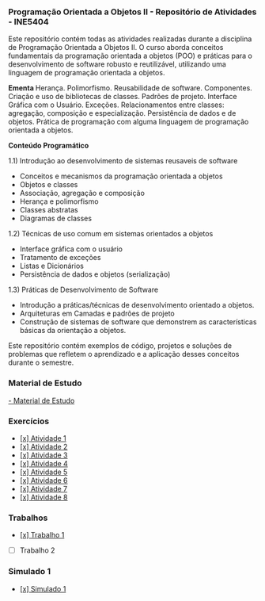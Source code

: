### Programação Orientada a Objetos II - Repositório de Atividades - INE5404

Este repositório contém todas as atividades realizadas durante a disciplina de Programação Orientada a Objetos II. O curso aborda conceitos fundamentais da programação orientada a objetos (POO) e práticas para o desenvolvimento de software robusto e reutilizável, utilizando uma linguagem de programação orientada a objetos.

<b> Ementa </b>
Herança. Polimorfismo. Reusabilidade de software. Componentes. Criação e uso de bibliotecas de classes. Padrões de projeto. Interface Gráfica com o Usuário. Exceções. Relacionamentos entre classes: agregação, composição e especialização. Persistência de dados e de objetos. Prática de programação com alguma linguagem
de programação orientada a objetos.

<b> Conteúdo Programático </b>

1.1) Introdução ao desenvolvimento de sistemas reusaveis de software 

- Conceitos e mecanismos da programação orientada a objetos 
- Objetos e classes
- Associação, agregação e composição
- Herança e polimorfismo
- Classes abstratas
- Diagramas de classes

1.2) Técnicas de uso comum em sistemas orientados a objetos 

- Interface gráfica com o usuário
- Tratamento de exceções
- Listas e Dicionários
- Persistência de dados e objetos (serialização)

1.3) Práticas de Desenvolvimento de Software 

- Introdução a práticas/técnicas de desenvolvimento orientado a objetos.
- Arquiteturas em Camadas e padrões de projeto
- Construção de sistemas de software que demonstrem as características básicas da orientação a objetos.

Este repositório contém exemplos de código, projetos e soluções de problemas que refletem o aprendizado e a aplicação desses conceitos durante o semestre.


### Material de Estudo 
[-  Material de Estudo](https://github.com/pamelamontteiro/UFSC/tree/main/INE5404/Material%20de%20Estudo)


### Exercícios
- [[x] Atividade 1](https://github.com/pamelamontteiro/UFSC/tree/main/INE5404/Atividade%201)
- [[x] Atividade 2](https://github.com/pamelamontteiro/UFSC/tree/main/INE5404/Atividade%202)
- [[x] Atividade 3](https://github.com/pamelamontteiro/UFSC/tree/main/INE5404/Atividade%203)
- [[x] Atividade 4](https://github.com/pamelamontteiro/UFSC/tree/main/INE5404/Atividade%204)
- [[x] Atividade 5](https://github.com/pamelamontteiro/UFSC/tree/main/INE5404/Atividade%205)
- [[x] Atividade 6](https://github.com/pamelamontteiro/UFSC/tree/main/INE5404/Atividade%206)
- [[x] Atividade 7](https://github.com/pamelamontteiro/UFSC/tree/main/INE5404/Atividade%207)
- [[x] Atividade 8](https://github.com/pamelamontteiro/UFSC/tree/main/INE5404/Atividade%208)

### Trabalhos
- [[x] Trabalho 1](https://github.com/pamelamontteiro/sistema-adocao-DSO1)
- [ ] Trabalho 2

### Simulado 1
- [[x] Simulado 1](https://github.com/pamelamontteiro/UFSC/tree/main/INE5605/Simulado%201)
